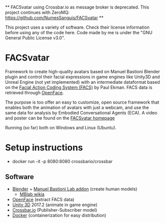 ** FACSvatar using Crossbar.io as message broker is deprecated.
This project continues with ZeroMQ: https://github.com/NumesSanguis/FACSvatar **

This project uses a variety of software. Check their license information before using any of the code here.
Code made by me is under the "GNU General Public License v3.0".

# FACSvatar

Framework to create high-quality avatars based on Manuel Bastioni Blender plugin and control their facial expressions in game engines like Unity3D and Unreal Engine (not yet implemented) with an intermediate dataformat based on the [Facial Action Coding System (FACS)](https://en.wikipedia.org/wiki/Facial_Action_Coding_System "https://en.wikipedia.org/wiki/Facial_Action_Coding_System") by Paul Ekman. FACS data is retrieved through [OpenFace](https://github.com/TadasBaltrusaitis/OpenFace "https://github.com/TadasBaltrusaitis/OpenFace").

The purpose is too offer an easy to customize, open source framework that enables both the animation of avatars with just a webcam, and use the same data for analysis by Embodied Conversational Agents (ECA). A video and poster can be found on the [FACSvatar homepage](https://surafusoft.eu/facsvatar/ "https://surafusoft.eu/facsvatar/")

Running (so far) both on Windows and Linux (Ubuntu).


# Setup instructions
- docker run -it -p 8080:8080 crossbario/crossbar

## Software
* [Blender](https://www.blender.org/) + [Manuel Bastioni Lab addon](http://www.manuelbastioni.com/)  (create human models)
  * [MBlab wikia](http://manuelbastionilab.wikia.com/wiki/Manuel_Bastioni_Lab_Wiki) 
* [OpenFace](https://github.com/TadasBaltrusaitis/OpenFace)  (extract FACS data)
* [Unity 3D](https://unity3d.com/) 2017.2 (animate in game engine)
* [Crossbar.io](https://crossbar.io/) (Publisher-Subscriber model)
* [Docker](https://www.docker.com/)  (containerization for easy distribution)

